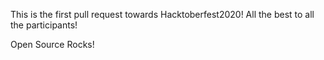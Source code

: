 This is the first pull request towards Hacktoberfest2020! 
All the best to all the participants!

Open Source Rocks!

